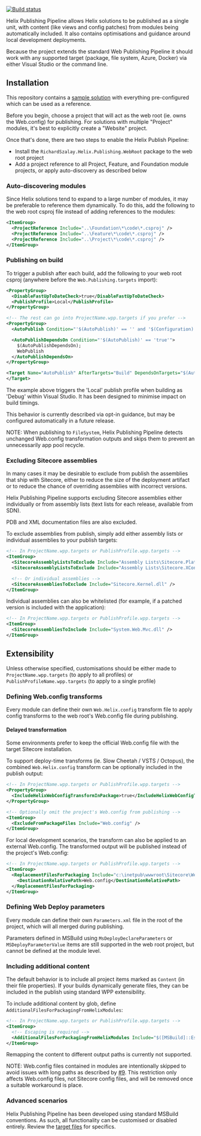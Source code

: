 [![Build status](https://ci.appveyor.com/api/projects/status/y0reigvxgct4vmgq/branch/master?svg=true)](https://ci.appveyor.com/project/richardszalay/helix-publishing-targets/branch/master)

Helix Publishing Pipeline allows Helix solutions to be published as a single unit, with content (like views and config patches) from modules being automatically included. It also contains optimisations and guidance around local development deployments.

Because the project extends the standard Web Publishing Pipeline it should work with any supported target (package, file system, Azure, Docker) via either Visual Studio or the command line.

## Installation

This repository contains a [sample solution](https://github.com/richardszalay/helix-publishing-pipeline/tree/master/examples) with everything pre-configured which can be used as a reference.

Before you begin, choose a project that will act as the web root (ie. owns the Web.config) for publishing. For solutions with multiple "Project" modules, it's best to explicitly create a "Website" project.

Once that's done, there are two steps to enable the Helix Publish Pipeline:

* Install the `RichardSzalay.Helix.Publishing.WebRoot` package to the web root project
* Add a project reference to all Project, Feature, and Foundation module projects, or apply auto-discovery as described below

### Auto-discovering modules

Since Helix solutions tend to expand to a large number of modules, it may be preferable to reference them dynamically. To do this, add the following to the web root csproj file instead of adding references to the modules:

```xml
<ItemGroup>
  <ProjectReference Include="..\Foundation\*\code\*.csproj" />
  <ProjectReference Include="..\Feature\*\code\*.csproj" />
  <ProjectReference Include="..\Project\*\code\*.csproj" />
</ItemGroup>
```

### Publishing on build

To trigger a publish after each build, add the following to your web root csproj (anywhere before the `Web.Publishing.targets` import):

```xml
<PropertyGroup>
  <DisableFastUpToDateCheck>true</DisableFastUpToDateCheck>
  <PublishProfile>Local</PublishProfile>
</PropertyGroup>

<!-- The rest can go into ProjectName.wpp.targets if you prefer -->
<PropertyGroup>
  <AutoPublish Condition="'$(AutoPublish)' == '' and '$(Configuration)' == 'Debug' and '$(BuildingInsideVisualStudio)' == 'true' and '$(PublishProfile)' != ''">true</AutoPublish>

  <AutoPublishDependsOn Condition="'$(AutoPublish)' == 'true'">
    $(AutoPublishDependsOn);
    WebPublish
  </AutoPublishDependsOn>
</PropertyGroup>

<Target Name="AutoPublish" AfterTargets="Build" DependsOnTargets="$(AutoPublishDependsOn)">
</Target>
```

The example above triggers the 'Local' publish profile when building as 'Debug' within Visual Studio. It has been designed to minimise impact on build timings.

This behavior is currently described via opt-in guidance, but may be configured automatically in a future release.

NOTE: When publishing to `FileSystem`, Helix Publishing Pipeline detects unchanged Web.config transformation outputs and skips them to prevent an unnecessarily app pool recycle.

### Excluding Sitecore assemblies

In many cases it may be desirable to exclude from publish the assemblies that ship with Sitecore, either to reduce the size of the deployment artifact or to reduce the chance of overriding assemblies with incorrect versions. 

Helix Publishing Pipeline supports excluding Sitecore assemblies either individually or from assembly lists (text lists for each release, available from SDN). 

PDB and XML documentation files are also excluded.

To exclude assemblies from publish, simply add either assembly lists or individual assemblies to your publish targets:

```xml
<!-- In ProjectName.wpp.targets or PublishProfile.wpp.targets -->
<ItemGroup>
  <SitecoreAssemblyListsToExclude Include="Assembly Lists\Sitecore.Platform.Assemblies 9.0.1 rev. 171219.csv" />
  <SitecoreAssemblyListsToExclude Include="Assembly Lists\Sitecore.XConnect.Platform.Assemblies 9.0.1 rev. 171219.csv" />

  <!-- Or individual assemblies -->
  <SitecoreAssembliesToExclude Include="Sitecore.Kernel.dll" />
</ItemGroup>
```

Individual assemblies can also be whitelisted (for example, if a patched version is included with the application):

```xml
<!-- In ProjectName.wpp.targets or PublishProfile.wpp.targets -->
<ItemGroup>
  <SitecoreAssembliesToInclude Include="System.Web.Mvc.dll" />
</ItemGroup>
```

## Extensibility

Unless otherwise specified, customisations should be either made to `ProjectName.wpp.targets` (to apply to all profiles) or `PublishProfileName.wpp.targets` (to apply to a single profile)

### Defining Web.config transforms

Every module can define their own `Web.Helix.config` transform file to apply config transforms to the web root's Web.config file during publishing.

#### Delayed transformation

Some environments prefer to keep the official Web.config file with the target Sitecore installation.

To support deploy-time transforms (ie. Slow Cheetah / VSTS / Octopus), the combined `Web.Helix.config` transform can be optionally included in the publish output:

```xml
<!-- In ProjectName.wpp.targets or PublishProfile.wpp.targets -->
<PropertyGroup>
  <IncludeHelixWebConfigTransformInPackage>true</IncludeHelixWebConfigTransformInPackage>
</PropertyGroup>

<!-- Optionally omit the project's Web.config from publishing -->
<ItemGroup>
  <ExcludeFromPackageFiles Include="Web.config" />
</ItemGroup>
```

For local development scenarios, the transform can also be applied to an external Web.config. The transformed output will be published instead of the project's Web.config:

```xml
<!-- In ProjectName.wpp.targets or PublishProfile.wpp.targets -->
<ItemGroup>
  <ReplacementFilesForPackaging Include="c:\inetpub\wwwroot\Sitecore\Web.config">
    <DestinationRelativePath>Web.config</DestinationRelativePath>
  </ReplacementFilesForPackaging>
</ItemGroup>
```

### Defining Web Deploy parameters

Every module can define their own `Parameters.xml` file in the root of the project, which will all merged during publishing.

Parameters defined in MSBuild using `MsDeployDeclareParameters` or `MSDeployParameterValue` items are still supported in the web root project, but cannot be defined at the module level. 

### Including additional content

The default behavior is to include all project items marked as `Content` (in their file properties). If your builds dynamically generate files, they can be included in the publish using standard WPP extensibility. 

To include additional content by glob, define `AdditionalFilesForPackagingFromHelixModules`:

```xml
<!-- In ProjectName.wpp.targets or PublishProfile.wpp.targets -->
<ItemGroup>
  <!-- Escaping is required -->
  <AdditionalFilesForPackagingFromHelixModules Include="$([MSBuild]::Escape('assets\**\*'))" />
</ItemGroup>
```

Remapping the content to different output paths is currently not supported.

NOTE: Web.config files contained in modules are intentionally skipped to avoid issues with long paths as described by [#9](https://github.com/richardszalay/helix-publishing-pipeline/issues/9). This restriction only affects Web.config files, not Sitecore config files, and will be removed once a suitable workaround is place.

### Advanced scenarios

Helix Publishing Pipeline has been developed using standard MSBuild conventions. As such, all functionality can be customised or disabled entirely. Review the [target files](https://github.com/richardszalay/helix-publishing-pipeline/tree/master/src/targets) for specifics.
